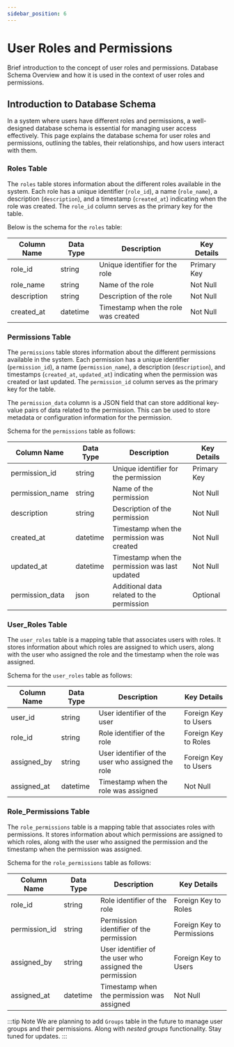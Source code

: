 ```yaml
---
sidebar_position: 6
---
```


# User Roles and Permissions

Brief introduction to the concept of user roles and permissions. Database Schema Overview and how it is used in the context of user roles and permissions.


## Introduction to Database Schema

In a system where users have different roles and permissions, a well-designed database schema is essential for managing user access effectively. This page explains the database schema for user roles and permissions, outlining the tables, their relationships, and how users interact with them.


### Roles Table

The `roles` table stores information about the different roles available in the system. Each role has a unique identifier (`role_id`), a name (`role_name`), a description (`description`), and a timestamp (`created_at`) indicating when the role was created. The `role_id` column serves as the primary key for the table.

Below is the schema for the `roles` table:

| Column Name | Data Type | Description | Key Details |
|-------------|-----------|-------------|-------------|
| role_id     | string    | Unique identifier for the role | Primary Key |
| role_name | string    | Name of the role | Not Null |
| description | string    | Description of the role | Not Null |
| created_at  | datetime  | Timestamp when the role was created | Not Null |


### Permissions Table

The `permissions` table stores information about the different permissions available in the system. Each permission has a unique identifier (`permission_id`), a name (`permission_name`), a description (`description`), and timestamps (`created_at`, `updated_at`) indicating when the permission was created or last updated. The `permission_id` column serves as the primary key for the table.

The `permission_data` column is a JSON field that can store additional key-value pairs of data related to the permission. This can be used to store metadata or configuration information for the permission.

Schema for the `permissions` table as follows:

| Column Name | Data Type | Description | Key Details |
|-------------|-----------|-------------|-------------|
| permission_id | string | Unique identifier for the permission | Primary Key |
| permission_name | string | Name of the permission | Not Null |
| description | string | Description of the permission | Not Null |
| created_at | datetime | Timestamp when the permission was created | Not Null |
| updated_at | datetime | Timestamp when the permission was last updated | Not Null |
| permission_data | json | Additional data related to the permission | Optional |


### User_Roles Table

The `user_roles` table is a mapping table that associates users with roles. It stores information about which roles are assigned to which users, along with the user who assigned the role and the timestamp when the role was assigned.

Schema for the `user_roles` table as follows:

| Column Name | Data Type | Description | Key Details |
|-------------|-----------|-------------|-------------|
| user_id | string | User identifier of the user | Foreign Key to Users |
| role_id | string | Role identifier of the role | Foreign Key to Roles |
| assigned_by | string | User identifier of the user who assigned the role | Foreign Key to Users |
| assigned_at | datetime | Timestamp when the role was assigned | Not Null |


### Role_Permissions Table

The `role_permissions` table is a mapping table that associates roles with permissions. It stores information about which permissions are assigned to which roles, along with the user who assigned the permission and the timestamp when the permission was assigned.

Schema for the `role_permissions` table as follows:

| Column Name | Data Type | Description | Key Details |
|-------------|-----------|-------------|-------------|
| role_id | string | Role identifier of the role | Foreign Key to Roles |
| permission_id | string | Permission identifier of the permission | Foreign Key to Permissions |
| assigned_by | string | User identifier of the user who assigned the permission | Foreign Key to Users |
| assigned_at | datetime | Timestamp when the permission was assigned | Not Null |

:::tip Note
    We are planning to add `Groups` table in the future to manage user groups and their permissions. Along with *nested groups* functionality. Stay tuned for updates.
:::
